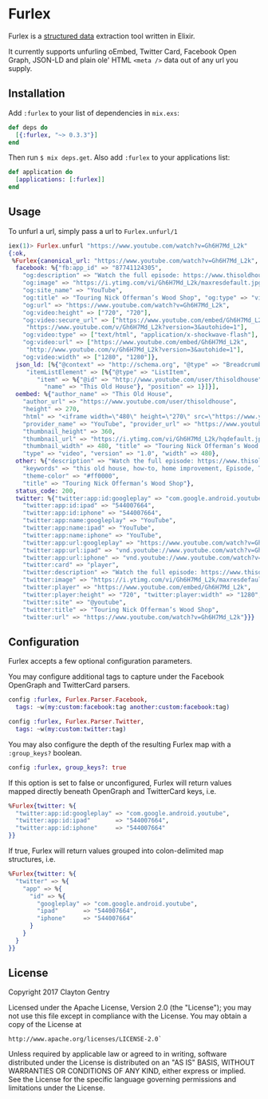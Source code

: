 # Furlex

Furlex is a [structured data](https://moz.com/learn/seo/schema-structured-data) extraction tool written in Elixir.

It currently supports unfurling oEmbed, Twitter Card, Facebook Open Graph, JSON-LD
and plain ole' HTML `<meta />` data out of any url you supply.

## Installation

Add `:furlex` to your list of dependencies in `mix.exs`:

```elixir
def deps do
  [{:furlex, "~> 0.3.3"}]
end
```

Then run `$ mix deps.get`. Also add `:furlex` to your applications list:

```elixir
def application do
  [applications: [:furlex]]
end
```

## Usage
To unfurl a url, simply pass a url to `Furlex.unfurl/1`

```elixir
iex(1)> Furlex.unfurl "https://www.youtube.com/watch?v=Gh6H7Md_L2k"
{:ok,
 %Furlex{canonical_url: "https://www.youtube.com/watch?v=Gh6H7Md_L2k",
  facebook: %{"fb:app_id" => "87741124305",
    "og:description" => "Watch the full episode: https://www.thisoldhouse.com/watch/ask-toh-future-house-offerman Ask This Old House host Kevin O’Connor visits Nick Offerman in Los A...",
    "og:image" => "https://i.ytimg.com/vi/Gh6H7Md_L2k/maxresdefault.jpg",
    "og:site_name" => "YouTube",
    "og:title" => "Touring Nick Offerman’s Wood Shop", "og:type" => "video",
    "og:url" => "https://www.youtube.com/watch?v=Gh6H7Md_L2k",
    "og:video:height" => ["720", "720"],
    "og:video:secure_url" => ["https://www.youtube.com/embed/Gh6H7Md_L2k",
     "https://www.youtube.com/v/Gh6H7Md_L2k?version=3&autohide=1"],
    "og:video:type" => ["text/html", "application/x-shockwave-flash"],
    "og:video:url" => ["https://www.youtube.com/embed/Gh6H7Md_L2k",
     "http://www.youtube.com/v/Gh6H7Md_L2k?version=3&autohide=1"],
    "og:video:width" => ["1280", "1280"]},
  json_ld: [%{"@context" => "http://schema.org", "@type" => "BreadcrumbList",
     "itemListElement" => [%{"@type" => "ListItem",
        "item" => %{"@id" => "http://www.youtube.com/user/thisoldhouse",
          "name" => "This Old House"}, "position" => 1}]}],
  oembed: %{"author_name" => "This Old House",
    "author_url" => "https://www.youtube.com/user/thisoldhouse",
    "height" => 270,
    "html" => "<iframe width=\"480\" height=\"270\" src=\"https://www.youtube.com/embed/Gh6H7Md_L2k?feature=oembed\" frameborder=\"0\" gesture=\"media\" allow=\"encrypted-media\" allowfullscreen></iframe>",
    "provider_name" => "YouTube", "provider_url" => "https://www.youtube.com/",
    "thumbnail_height" => 360,
    "thumbnail_url" => "https://i.ytimg.com/vi/Gh6H7Md_L2k/hqdefault.jpg",
    "thumbnail_width" => 480, "title" => "Touring Nick Offerman’s Wood Shop",
    "type" => "video", "version" => "1.0", "width" => 480},
  other: %{"description" => "Watch the full episode: https://www.thisoldhouse.com/watch/ask-toh-future-house-offerman Ask This Old House host Kevin O’Connor visits Nick Offerman in Los A...",
    "keywords" => "this old house, how-to, home improvement, Episode, TV Show, DIY, Ask This Old House, Nick Offerman, Kevin O'Connor, woodworking, wood shop",
    "theme-color" => "#ff0000",
    "title" => "Touring Nick Offerman’s Wood Shop"},
  status_code: 200,
  twitter: %{"twitter:app:id:googleplay" => "com.google.android.youtube",
    "twitter:app:id:ipad" => "544007664",
    "twitter:app:id:iphone" => "544007664",
    "twitter:app:name:googleplay" => "YouTube",
    "twitter:app:name:ipad" => "YouTube",
    "twitter:app:name:iphone" => "YouTube",
    "twitter:app:url:googleplay" => "https://www.youtube.com/watch?v=Gh6H7Md_L2k",
    "twitter:app:url:ipad" => "vnd.youtube://www.youtube.com/watch?v=Gh6H7Md_L2k&feature=applinks",
    "twitter:app:url:iphone" => "vnd.youtube://www.youtube.com/watch?v=Gh6H7Md_L2k&feature=applinks",
    "twitter:card" => "player",
    "twitter:description" => "Watch the full episode: https://www.thisoldhouse.com/watch/ask-toh-future-house-offerman Ask This Old House host Kevin O’Connor visits Nick Offerman in Los A...",
    "twitter:image" => "https://i.ytimg.com/vi/Gh6H7Md_L2k/maxresdefault.jpg",
    "twitter:player" => "https://www.youtube.com/embed/Gh6H7Md_L2k",
    "twitter:player:height" => "720", "twitter:player:width" => "1280",
    "twitter:site" => "@youtube",
    "twitter:title" => "Touring Nick Offerman’s Wood Shop",
    "twitter:url" => "https://www.youtube.com/watch?v=Gh6H7Md_L2k"}}}
```

## Configuration
Furlex accepts a few optional configuration parameters.

You may configure additional tags to capture under the Facebook
OpenGraph and TwitterCard parsers.

```elixir
config :furlex, Furlex.Parser.Facebook,
  tags: ~w(my:custom:facebook:tag another:custom:facebook:tag)

config :furlex, Furlex.Parser.Twitter,
  tags: ~w(my:custom:twitter:tag)
```

You may also configure the depth of the resulting Furlex map with a `:group_keys?` boolean.

```elixir
config :furlex, group_keys?: true
```

If this option is set to false or unconfigured, Furlex will return values mapped directly beneath OpenGraph and TwitterCard keys, i.e.
 ```elixir
 %Furlex{twitter: %{
   "twitter:app:id:googleplay" => "com.google.android.youtube",
   "twitter:app:id:ipad"       => "544007664",
   "twitter:app:id:iphone"     => "544007664"
 }}
```

If true, Furlex will return values grouped into colon-delimited map structures, i.e.
```elixir
%Furlex{twitter: %{
  "twitter" => %{
    "app" => %{
      "id" => %{
        "googleplay" => "com.google.android.youtube",
        "ipad"       => "544007664",
        "iphone"     => "544007664"
      }
    }
  }
}}
```

## License
Copyright 2017 Clayton Gentry

Licensed under the Apache License, Version 2.0 (the "License");
you may not use this file except in compliance with the License.
You may obtain a copy of the License at
```
http://www.apache.org/licenses/LICENSE-2.0`
```
Unless required by applicable law or agreed to in writing, software
distributed under the License is distributed on an "AS IS" BASIS,
WITHOUT WARRANTIES OR CONDITIONS OF ANY KIND, either express or implied.
See the License for the specific language governing permissions and
limitations under the License.

